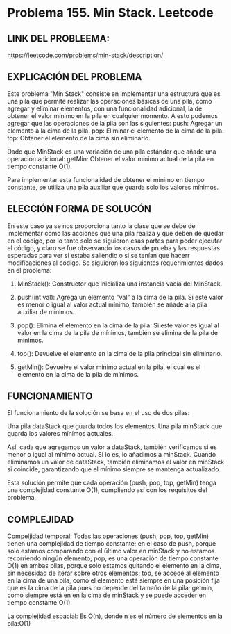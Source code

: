 # Problema 155. Min Stack. Leetcode


## LINK DEL PROBLEEMA:
https://leetcode.com/problems/min-stack/description/


## EXPLICACIÓN DEL PROBLEMA 
Este problema "Min Stack" consiste en implementar una estructura que es una pila que permite realizar las operaciones básicas de una pila, 
como agregar y eliminar elementos, con una funcionalidad adicional, la de obtener el valor mínimo en la pila en cualquier momento.
A esto podemos agregar que las operaciones de la pila son las siguientes: 
push: Agregar un elemento a la cima de la pila.
pop: Eliminar el elemento de la cima de la pila.
top: Obtener el elemento de la cima sin eliminarlo.

Dado que MinStack es una variación de una pila estándar que añade una operación adicional:
getMin: Obtener el valor mínimo actual de la pila en tiempo constante O(1).

Para implementar esta funcionalidad de obtener el mínimo en tiempo constante, se utiliza una pila auxiliar que guarda solo los valores mínimos.

## ELECCIÓN FORMA DE SOLUCÓN
En este caso ya se nos proporciona tanto la clase que se debe de implementar como las acciones que una pila realiza y 
que deben de quedar en el código, por lo tanto solo se siguieron esas partes para poder ejecutar el código, 
y claro se fue observando los casos de prueba y las respuestas esperadas para ver si estaba saliendio o 
si se tenían que hacerr modificaciones al código.
Se siguieron los siguientes requerimientos dados en el problema:
1. MinStack(): Constructor que inicializa una instancia vacía del MinStack.

2. push(int val): Agrega un elemento "val" a la cima de la pila. Si este valor es menor o igual al valor actual mínimo, 
también se añade a la pila auxiliar de mínimos.

3. pop(): Elimina el elemento en la cima de la pila. Si este valor es igual al valor en la cima de la pila de mínimos, 
también se elimina de la pila de mínimos.

4. top(): Devuelve el elemento en la cima de la pila principal sin eliminarlo.

5. getMin(): Devuelve el valor mínimo actual en la pila, el cual es el elemento en la cima de la pila de mínimos.

## FUNCIONAMIENTO
El funcionamiento de la solución se basa en el uso de dos pilas:

Una pila dataStack que guarda todos los elementos.
Una pila minStack que guarda los valores mínimos actuales.

Así, cada que agregamos un valor a dataStack, también verificamos si es menor o igual al mínimo actual. Si lo es, lo añadimos a minStack.
Cuando eliminamos un valor de dataStack, también eliminamos el valor en minStack si coincide, garantizando que el mínimo siempre 
se mantenga actualizado.

Esta solución permite que cada operación (push, pop, top, getMin) tenga una complejidad constante O(1), cumpliendo así con los
requisitos del problema.

## COMPLEJIDAD
Compeljidad temporal: Todas las operaciones (push, pop, top, getMin) tienen una complejidad de tiempo constante; en el caso de push, 
porque solo estamos comparando con el último valor en minStack y no  estamos recorriendo ningún elemento; pop, es una operación de 
tiempo constante O(1) en ambas pilas, porque solo estamos quitando el elemento en la cima, sin necesidad de iterar sobre otros elementos; 
top, se accede al elemento en la cima de una pila, como el elemento está siempre en una posición fija que es la cima de la pila pues no 
depende del tamaño de la pila; getmin, como siempre está en en la cima de minStack y se puede acceder en tiempo constante O(1).

La complejidad espacial: Es O(n), donde n es el número de elementos en la pila:O(1)




